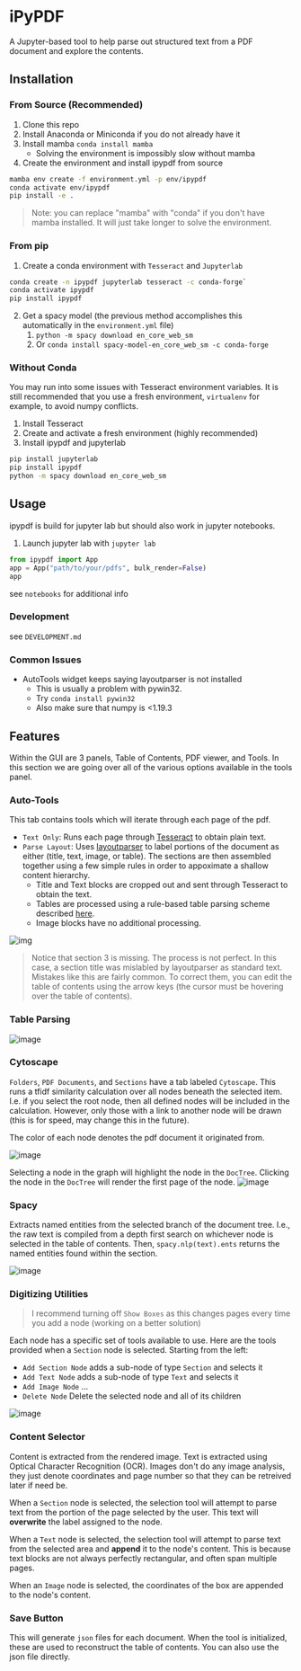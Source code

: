 # iPyPDF
A Jupyter-based tool to help parse out structured text from a PDF document and explore the contents.


## Installation
### From Source (Recommended)
1. Clone this repo
2. Install Anaconda or Miniconda if you do not already have it
3. Install mamba `conda install mamba`
    * Solving the environment is impossibly slow without mamba
4. Create the environment and install ipypdf from source
```bash
mamba env create -f environment.yml -p env/ipypdf
conda activate env/ipypdf
pip install -e .
```
> Note: you can replace "mamba" with "conda" if you don't have mamba installed. It will just take longer to solve the environment.


### From pip
1. Create a conda environment with `Tesseract` and `Jupyterlab`
```bash
conda create -n ipypdf jupyterlab tesseract -c conda-forge`
conda activate ipypdf
pip install ipypdf
```
2. Get a spacy model (the previous method accomplishes this automatically in the `environment.yml` file)
   1. `python -m spacy download en_core_web_sm`
   2. Or `conda install spacy-model-en_core_web_sm -c conda-forge`

### Without Conda
You may run into some issues with Tesseract environment variables. It is still recommended that you use a fresh environment, `virtualenv` for example, to avoid numpy conflicts.
1. Install Tesseract
2. Create and activate a fresh environment (highly recommended)
3. Install ipypdf and jupyterlab
```bash
pip install jupyterlab
pip install ipypdf
python -m spacy download en_core_web_sm
```

## Usage
ipypdf is build for jupyter lab but should also work in jupyter notebooks.

1. Launch jupyter lab with `jupyter lab`
```python
from ipypdf import App
app = App("path/to/your/pdfs", bulk_render=False)
app
```

see `notebooks` for additional info

### Development
see `DEVELOPMENT.md`

### Common Issues
* AutoTools widget keeps saying layoutparser is not installed
    * This is usually a problem with pywin32.
    * Try `conda install pywin32`
    * Also make sure that numpy is <1.19.3


## Features
Within the GUI are 3 panels, Table of Contents, PDF viewer, and Tools.
In this section we are going over all of the various options available in the tools
panel.

### Auto-Tools
This tab contains tools which will iterate through each page of the pdf.
* `Text Only`: Runs each page through [Tesseract](https://github.com/tesseract-ocr/tesseract) to obtain plain text.
* `Parse Layout`: Uses [layoutparser](https://github.com/Layout-Parser/layout-parser)
to label portions of the document as either (title, text, image, or table). The sections
are then assembled together using a few simple rules in order to appoximate a shallow content hierarchy.
  * Title and Text blocks are cropped out and sent through Tesseract to obtain the text.
  * Tables are processed using a rule-based table parsing scheme described [here](https://github.com/JoelStansbury/PubTabNet/blob/main/README.pdf). 
  * Image blocks have no additional processing.

![img](imgs/parsing.png)

> Notice that section 3 is missing. The process is not perfect. In this case, a section title was mislabled by layoutparser as standard text. Mistakes like this are fairly common. To correct them, you can edit the table of contents using the arrow keys (the cursor must be hovering over the table of contents).

### Table Parsing
![image](imgs/table.png)


### Cytoscape
`Folders`, `PDF Documents`, and `Sections` have a tab labeled `Cytoscape`. This runs a tfidf similarity calculation over all nodes beneath the selected item. I.e. if you select the root node, then all defined nodes will be included in the calculation. However, only those with a link to another node will be drawn (this is for speed, may change this in the future).

The color of each node denotes the pdf document it originated from.

![image](https://user-images.githubusercontent.com/48299585/140627461-2685fe18-d918-461c-b678-86ca5f1f6a8e.png)

Selecting a node in the graph will highlight the node in the `DocTree`. Clicking the node in the `DocTree` will render the first page of the node.
![image](https://user-images.githubusercontent.com/48299585/140627583-0afea862-0b85-438c-b8b0-b6361f18d8e3.png)


### Spacy
Extracts named entities from the selected branch of the document tree. I.e.,
the raw text is compiled from a depth first search on whichever node is selected
in the table of contents. Then, `spacy.nlp(text).ents` returns the named entities
found within the section.

![image](imgs/spacy.png)

### Digitizing Utilities
> I recommend turning off `Show Boxes` as this changes pages every time you add a node (working on a better solution)

Each node has a specific set of tools available to use. Here are the tools provided when a `Section` node is selected.
Starting from the left:
 * `Add Section Node` adds a sub-node of type `Section` and selects it
 * `Add Text Node` adds a sub-node of type `Text` and selects it
 * `Add Image Node` ...
 * `Delete Node` Delete the selected node and all of its children

![image](https://user-images.githubusercontent.com/48299585/140627713-2b761376-cf6b-4745-acbf-332ac28c782b.png)

### Content Selector
Content is extracted from the rendered image. Text is extracted using Optical Character Recognition (OCR). Images don't do any image analysis, they just denote coordinates and page number so that they can be retreived later if need be.

When a `Section` node is selected, the selection tool will attempt to parse text from the portion of the page selected by the user. This text will __overwrite__ the label assigned to the node.

When a `Text` node is selected, the selection tool will attempt to parse text from the selected area and __append__ it to the node's content. This is because text blocks are not always perfectly rectangular, and often span multiple pages.

When an `Image` node is selected, the coordinates of the box are appended to the node's content.

### Save Button
This will generate `json` files for each document. When the tool is initialized, these are used to reconstruct the table of contents. You can also use the json file directly.
